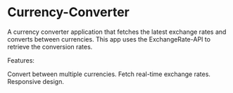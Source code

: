 # Currency-Converter
A currency converter application that fetches the latest exchange rates and converts between currencies. This app uses the ExchangeRate-API to retrieve the conversion rates.

Features:

Convert between multiple currencies.
Fetch real-time exchange rates.
Responsive design.

